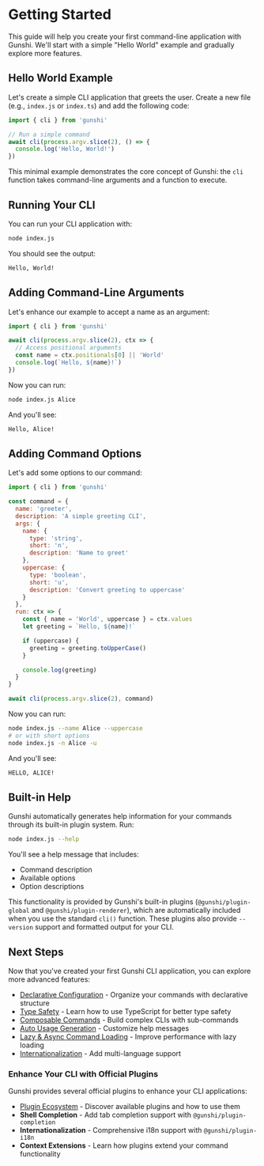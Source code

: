 # Getting Started

This guide will help you create your first command-line application with Gunshi. We'll start with a simple "Hello World" example and gradually explore more features.

## Hello World Example

Let's create a simple CLI application that greets the user. Create a new file (e.g., `index.js` or `index.ts`) and add the following code:

```js
import { cli } from 'gunshi'

// Run a simple command
await cli(process.argv.slice(2), () => {
  console.log('Hello, World!')
})
```

This minimal example demonstrates the core concept of Gunshi: the `cli` function takes command-line arguments and a function to execute.

## Running Your CLI

You can run your CLI application with:

```sh
node index.js
```

You should see the output:

```sh
Hello, World!
```

## Adding Command-Line Arguments

Let's enhance our example to accept a name as an argument:

```js
import { cli } from 'gunshi'

await cli(process.argv.slice(2), ctx => {
  // Access positional arguments
  const name = ctx.positionals[0] || 'World'
  console.log(`Hello, ${name}!`)
})
```

Now you can run:

```sh
node index.js Alice
```

And you'll see:

```sh
Hello, Alice!
```

## Adding Command Options

Let's add some options to our command:

```js
import { cli } from 'gunshi'

const command = {
  name: 'greeter',
  description: 'A simple greeting CLI',
  args: {
    name: {
      type: 'string',
      short: 'n',
      description: 'Name to greet'
    },
    uppercase: {
      type: 'boolean',
      short: 'u',
      description: 'Convert greeting to uppercase'
    }
  },
  run: ctx => {
    const { name = 'World', uppercase } = ctx.values
    let greeting = `Hello, ${name}!`

    if (uppercase) {
      greeting = greeting.toUpperCase()
    }

    console.log(greeting)
  }
}

await cli(process.argv.slice(2), command)
```

Now you can run:

```sh
node index.js --name Alice --uppercase
# or with short options
node index.js -n Alice -u
```

And you'll see:

```sh
HELLO, ALICE!
```

## Built-in Help

Gunshi automatically generates help information for your commands through its built-in plugin system. Run:

```sh
node index.js --help
```

You'll see a help message that includes:

- Command description
- Available options
- Option descriptions

This functionality is provided by Gunshi's built-in plugins (`@gunshi/plugin-global` and `@gunshi/plugin-renderer`), which are automatically included when you use the standard `cli()` function. These plugins also provide `--version` support and formatted output for your CLI.

## Next Steps

Now that you've created your first Gunshi CLI application, you can explore more advanced features:

- [Declarative Configuration](./declarative-configuration.md) - Organize your commands with declarative structure
- [Type Safety](./type-safe.md) - Learn how to use TypeScript for better type safety
- [Composable Commands](./composable.md) - Build complex CLIs with sub-commands
- [Auto Usage Generation](./auto-usage-generation.md) - Customize help messages
- [Lazy & Async Command Loading](./lazy-async.md) - Improve performance with lazy loading
- [Internationalization](./internationalization.md) - Add multi-language support

### Enhance Your CLI with Official Plugins

Gunshi provides several official plugins to enhance your CLI applications:

- [Plugin Ecosystem](./plugin-ecosystem.md) - Discover available plugins and how to use them
- **Shell Completion** - Add tab completion support with `@gunshi/plugin-completion`
- **Internationalization** - Comprehensive i18n support with `@gunshi/plugin-i18n`
- **Context Extensions** - Learn how plugins extend your command functionality

